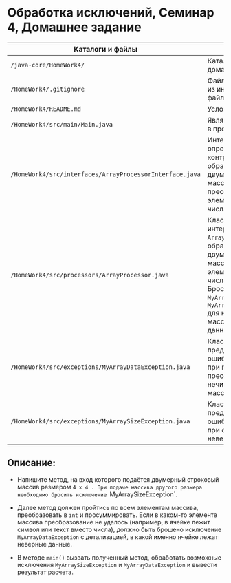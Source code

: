 # Обработка исключений, Семинар 4, Домашнее задание

Каталоги и файлы                                         | Описание
---------------------------------------------------------|-----------------------------------------------------
`/java-core/HomeWork4/`                                  | Каталог файлов домашнего задания
`/HomeWork4/.gitignore`                                  | Файл для исключения из индексации Git файлов и папок
`/HomeWork4/README.md`                                   | Условие задачи
`/HomeWork4/src/main/Main.java`                          | Является точкой входа в программу
`/HomeWork4/src/interfaces/ArrayProcessorInterface.java` | Интерфейс, определяющий контракт для класса, обрабатывающего двумерные строковые массивы, преобразующего их элементы в целые числа и суммируя их
`/HomeWork4/src/processors/ArrayProcessor.java`          | Класс, реализующий интерфейс `ArrayProcessorInterface`, обрабатывает двумерный строковый массив, преобразуя его элементы в целые числа и суммируя их. Бросает исключения `MyArraySizeException` и `MyArrayDataException` для неверного размера массива и нечисловых данных соответственно
`/HomeWork4/src/exceptions/MyArrayDataException.java`    | Класс исключения, представляющий ошибку, возникающую при попытке преобразовать нечисловые данные массива в целое число
`/HomeWork4/src/exceptions/MyArraySizeException.java`    | Класс исключения, представляющий ошибку, возникающую при обработке массива неверного размера

## Описание:

- Напишите метод, на вход которого подаётся двумерный строковый массив размером `4 х 4 . При подаче массива другого размера необходимо бросить исключение `MyArraySizeException`.

- Далее метод должен пройтись по всем элементам массива, преобразовать в `int` и просуммировать. Если в каком-то элементе массива преобразование не удалось (например, в ячейке лежит символ или текст вместо числа), должно быть брошено исключение
`MyArrayDataException` с детализацией, в какой именно ячейке лежат неверные данные.

- В методе `main()` вызвать полученный метод, обработать возможные исключения `MyArraySizeException` и `MyArrayDataException` и вывести результат расчета.

